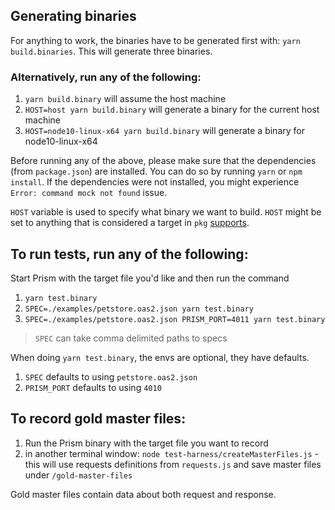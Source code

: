 ## Generating binaries

For anything to work, the binaries have to be generated first with: `yarn build.binaries`. This will generate three binaries.

### Alternatively, run any of the following:

1. `yarn build.binary` will assume the host machine
2. `HOST=host yarn build.binary` will generate a binary for the current host machine
3. `HOST=node10-linux-x64 yarn build.binary` will generate a binary for node10-linux-x64

Before running any of the above, please make sure that the dependencies (from `package.json`) are installed.
You can do so by running `yarn` or `npm install`.
If the dependencies were not installed, you might experience `Error: command mock not found` issue.

`HOST` variable is used to specify what binary we want to build.
`HOST` might be set to anything that is considered a target in `pkg` [supports](https://github.com/zeit/pkg#targets).

## To run tests, run any of the following:

Start Prism with the target file you'd like and then run the command

1. `yarn test.binary`
2. `SPEC=./examples/petstore.oas2.json yarn test.binary`
3. `SPEC=./examples/petstore.oas2.json PRISM_PORT=4011 yarn test.binary`

> `SPEC` can take comma delimited paths to specs


When doing `yarn test.binary`, the envs are optional, they have defaults.

1. `SPEC` defaults to using `petstore.oas2.json`
2. `PRISM_PORT` defaults to using `4010`

## To record gold master files:

1. Run the Prism binary with the target file you want to record
2. in another terminal window: `node test-harness/createMasterFiles.js` - this will use requests definitions from `requests.js` and save master files under `/gold-master-files`

Gold master files contain data about both request and response.
